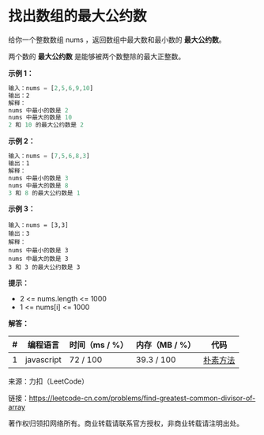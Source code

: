 # 找出数组的最大公约数

给你一个整数数组 nums ，返回数组中最大数和最小数的 **最大公约数**。

两个数的 **最大公约数** 是能够被两个数整除的最大正整数。

**示例 1：**

``` javascript
输入：nums = [2,5,6,9,10]
输出：2
解释：
nums 中最小的数是 2
nums 中最大的数是 10
2 和 10 的最大公约数是 2
```

**示例 2：**

``` javascript
输入：nums = [7,5,6,8,3]
输出：1
解释：
nums 中最小的数是 3
nums 中最大的数是 8
3 和 8 的最大公约数是 1
```

**示例 3：**

``` javasript
输入：nums = [3,3]
输出：3
解释：
nums 中最小的数是 3
nums 中最大的数是 3
3 和 3 的最大公约数是 3
```

**提示：**

- 2 <= nums.length <= 1000
- 1 <= nums[i] <= 1000

**解答：**

**#**|**编程语言**|**时间（ms / %）**|**内存（MB / %）**|**代码**
--|--|--|--|--
1|javascript|72 / 100|39.3 / 100|[朴素方法](./javascript/ac_v1.js)

来源：力扣（LeetCode）

链接：https://leetcode-cn.com/problems/find-greatest-common-divisor-of-array

著作权归领扣网络所有。商业转载请联系官方授权，非商业转载请注明出处。
